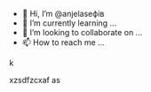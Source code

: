 - 👋 Hi, I’m @anjelaseфів
- 🌱 I’m currently learning ...
- 💞️ I’m looking to collaborate on ...
- 📫 How to reach me ...

<!---XCV
anjelase/anjelase is a ✨ special ✨ repository because its `README.md` (this file) appears on your GitHub profile.
You can click the Preview link to take a lookasdascxz at your changes.
--->k
xzsdfzcxaf
as
